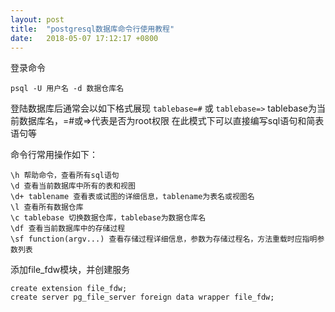 ```yaml
---
layout: post
title:  "postgresql数据库命令行使用教程"
date:   2018-05-07 17:12:17 +0800
---
```


登录命令
```
psql -U 用户名 -d 数据仓库名
```

登陆数据库后通常会以如下格式展现
`tablebase=#`
或
`tablebase=>`
tablebase为当前数据库名，=#或=>代表是否为root权限
在此模式下可以直接编写sql语句和简表语句等

命令行常用操作如下：
```
\h 帮助命令，查看所有sql语句
\d 查看当前数据库中所有的表和视图
\d+ tablename 查看表或试图的详细信息，tablename为表名或视图名
\l 查看所有数据仓库
\c tablebase 切换数据仓库，tablebase为数据仓库名
\df 查看当前数据库中的存储过程
\sf function(argv...) 查看存储过程详细信息，参数为存储过程名，方法重载时应指明参数列表
```

添加file_fdw模块，并创建服务
```
create extension file_fdw;
create server pg_file_server foreign data wrapper file_fdw;
```